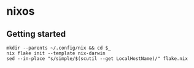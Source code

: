 # nixos

## Getting started

```shell
mkdir --parents ~/.config/nix && cd $_
nix flake init --template nix-darwin
sed --in-place "s/simple/$(scutil --get LocalHostName)/" flake.nix
```
